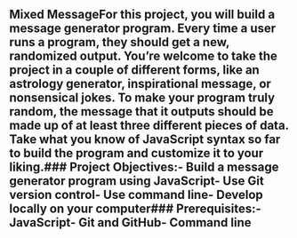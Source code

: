 ## Mixed MessageFor this project, you will build a message generator program. Every time a user runs a program, they should get a new, randomized output. You’re welcome to take the project in a couple of different forms, like an astrology generator, inspirational message, or nonsensical jokes. To make your program truly random, the message that it outputs should be made up of at least three different pieces of data. Take what you know of JavaScript syntax so far to build the program and customize it to your liking.### Project Objectives:- Build a message generator program using JavaScript- Use Git version control- Use command line- Develop locally on your computer### Prerequisites:- JavaScript- Git and GitHub- Command line